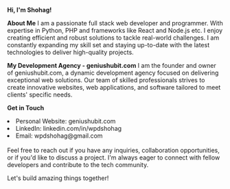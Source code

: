 <b>Hi, I'm Shohag!</b>

<b>About Me</b>
I am a passionate full stack web developer and programmer. With expertise in Python, PHP and frameworks like React and Node.js etc. I enjoy creating efficient and robust solutions to tackle real-world challenges. I am constantly expanding my skill set and staying up-to-date with the latest technologies to deliver high-quality projects.

<b>My Development Agency - geniushubit.com</b>
I am the founder and owner of geniushubit.com, a dynamic development agency focused on delivering exceptional web solutions. Our team of skilled professionals strives to create innovative websites, web applications, and software tailored to meet clients' specific needs.

<b>Get in Touch</b>
<li> Personal Website: geniushubit.com </li>
<li> LinkedIn: linkedin.com/in/wpdshohag </li>
<li> Email: wpdshohag@gmail.com </li>
<br>
Feel free to reach out if you have any inquiries, collaboration opportunities, or if you'd like to discuss a project. 
I'm always eager to connect with fellow developers and contribute to the tech community.

Let's build amazing things together!
